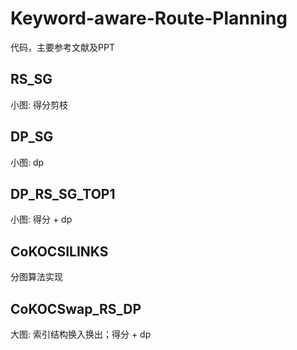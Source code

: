 # Keyword-aware-Route-Planning

代码，主要参考文献及PPT

## RS\_SG

小图: 得分剪枝

## DP\_SG

小图: dp

## DP\_RS\_SG\_TOP1

小图: 得分 + dp

## CoKOCSILINKS

分图算法实现

## CoKOCSwap\_RS\_DP

大图: 索引结构换入换出；得分 + dp

